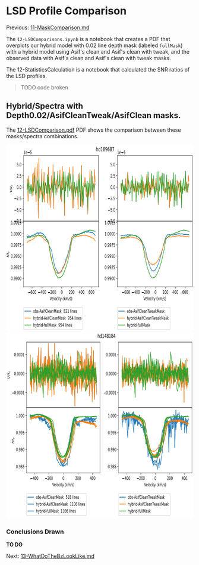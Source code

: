 # LSD Profile Comparison

Previous: [11-MaskComparison.md](https://github.com/veropetit/BeStarsMiMeS/blob/master/11-MaskComparison.md)

The `12-LSDComparisons.ipynb` is a notebook that creates a PDF that overplots our hybrid model with 0.02 line depth mask (labeled `fullMask`) with a hybrid model using Asif's clean and Asif's clean with tweak, and the observed data with Asif's clean and Asif's clean with tweak masks.

The 12-StatisticsCalculation is a notebook that calculated the SNR ratios of the LSD profiles.
> TODO code broken

## Hybrid/Spectra with Depth0.02/AsifCleanTweak/AsifClean masks. 

The [12-LSDComparison.pdf](https://drive.google.com/file/d/1-DXXo7vZz0fsg00lRT02WEB7zGAD_YOZ/view?usp=drive_link) PDF shows the comparison between these masks/spectra combinations. 

<img src="https://github.com/veropetit/BeStarsMiMeS/blob/master/DocumentationImages/Comp4_hyb_data_d0.02_ACT-HD189687.png" style="height: 500px"/>

<img src="https://github.com/veropetit/BeStarsMiMeS/blob/master/DocumentationImages/Comp4_hyb_data_d0.02_ACT-HD148184.png" style="height: 500px"/>


### Conclusions Drawn

**TO DO**


Next: [13-WhatDoTheBzLookLike.md](https://github.com/veropetit/BeStarsMiMeS/blob/master/13-WhatDoTheBzLookLike.md)